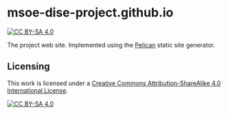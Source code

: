 # msoe-dise-project.github.io
[![CC BY-SA 4.0][cc-by-sa-shield]][cc-by-sa]

The project web site.  Implemented using the [Pelican](https://docs.getpelican.com/en/latest/index.html) static site generator.

## Licensing
This work is licensed under a
[Creative Commons Attribution-ShareAlike 4.0 International License][cc-by-sa].

[![CC BY-SA 4.0][cc-by-sa-image]][cc-by-sa]

[cc-by-sa]: http://creativecommons.org/licenses/by-sa/4.0/
[cc-by-sa-image]: https://licensebuttons.net/l/by-sa/4.0/88x31.png
[cc-by-sa-shield]: https://img.shields.io/badge/License-CC%20BY--SA%204.0-lightgrey.svg

